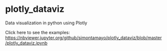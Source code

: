 # plotly_dataviz
Data visualization in python using Plotly

Click here to see the examples: https://nbviewer.jupyter.org/github/simontamayo/plotly_dataviz/blob/master/plotly_dataviz.ipynb

